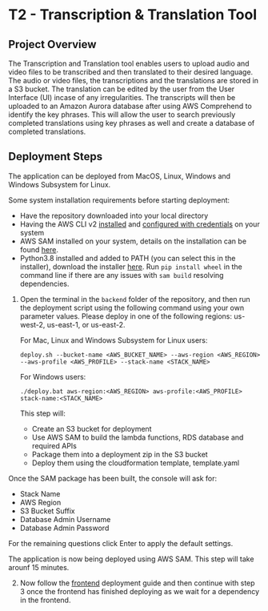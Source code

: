 # T2 - Transcription & Translation Tool

## Project Overview

The Transcription and Translation tool enables users to upload audio and video files to be transcribed and then translated to their desired language. The audio or video files, the transcriptions and the translations are stored in a S3 bucket. The translation can be edited by the user from the User Interface (UI) incase of any irregularities. The transcripts will then be uploaded to an Amazon Aurora database after using AWS Comprehend to identify the key phrases. This will allow the user to search previously completed translations using key phrases as well and create a database of completed translations.

## Deployment Steps
The application can be deployed from MacOS, Linux, Windows and Windows Subsystem for Linux.

Some system installation requirements before starting deployment:
* Have the repository downloaded into your local directory
* Having the AWS CLI v2 [installed](https://docs.aws.amazon.com/cli/latest/userguide/install-cliv2.html) and
  [configured with credentials](https://docs.aws.amazon.com/cli/latest/userguide/cli-chap-configure.html) on your system
* AWS SAM installed on your system, details on the installation can be found 
  [here](https://docs.aws.amazon.com/serverless-application-model/latest/developerguide/serverless-sam-cli-install.html).
* Python3.8 installed and added to PATH (you can select this in the installer), download the 
  installer [here](https://www.python.org/downloads/release/python-387/). 
  Run ```pip install wheel``` in the command line if there are any issues with ```sam build``` resolving dependencies.

1) Open the terminal in the `backend` folder of the repository, and then run the deployment script using the following command using 
   your own parameter values. Please deploy in one of the following regions: us-west-2, us-east-1, or us-east-2.
   
   For Mac, Linux and Windows Subsystem for Linux users:

   ```   
   deploy.sh --bucket-name <AWS_BUCKET_NAME> --aws-region <AWS_REGION> --aws-profile <AWS_PROFILE> --stack-name <STACK_NAME>
   ```

   For Windows users:
   ```   
   ./deploy.bat aws-region:<AWS_REGION> aws-profile:<AWS_PROFILE> stack-name:<STACK_NAME> 
   ```
    
   This step will:
   <ul>
   <li>Create an S3 bucket for deployment</li>
   <li>Use AWS SAM to build the lambda functions, RDS database and required APIs</li>
   <li>Package them into a deployment zip in the S3 bucket</li>
   <li>Deploy them using the cloudformation template, template.yaml </li>
   </ul>

  Once the SAM package has been built, the console will ask for:
  <ul>
  <li> Stack Name </li>
  <li> AWS Region </li>
  <li> S3 Bucket Suffix </li>
  <li> Database Admin Username </li>
  <li> Database Admin Password </li>
  </ul>

  For the remaining questions click Enter to apply the default settings.

  The application is now being deployed using AWS SAM. This step will take arounf 15 minutes.


2) Now follow the [frontend](frontend-README.md) deployment guide and then continue with step 3 once the frontend
   has finished deploying as we wait for a dependency in the frontend. 
